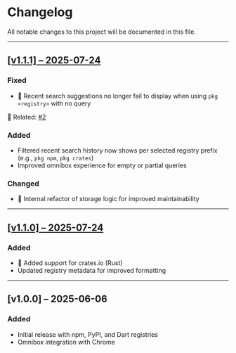# Changelog

All notable changes to this project will be documented in this file.

---

## [[v1.1.1] – 2025-07-24](https://github.com/yorickcleerbout/PkgFinder/releases/tag/v1.1.1)
### Fixed
- 🐞 Recent search suggestions no longer fail to display when using `pkg <registry>` with no query

🔗 Related: [#2](https://github.com/yorickcleerbout/PkgFinder/issues/2)

### Added
- Filtered recent search history now shows per selected registry prefix (e.g., `pkg npm`, `pkg crates`)
- Improved omnibox experience for empty or partial queries

### Changed
- 🔧 Internal refactor of storage logic for improved maintainability

---

## [[v1.1.0] – 2025-07-24](https://github.com/yorickcleerbout/PkgFinder/releases/tag/v1.1.0)
### Added
- 🦀 Added support for crates.io (Rust)
- Updated registry metadata for improved formatting

---

## [v1.0.0] – 2025-06-06
### Added
- Initial release with npm, PyPI, and Dart registries
- Omnibox integration with Chrome